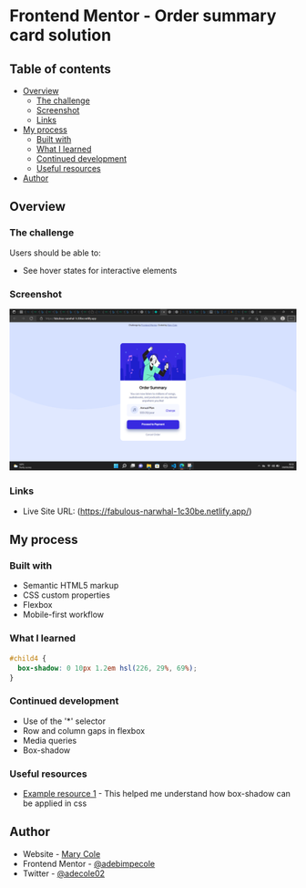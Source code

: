 # Frontend Mentor - Order summary card solution

## Table of contents

- [Overview](#overview)
  - [The challenge](#the-challenge)
  - [Screenshot](#screenshot)
  - [Links](#links)
- [My process](#my-process)
  - [Built with](#built-with)
  - [What I learned](#what-i-learned)
  - [Continued development](#continued-development)
  - [Useful resources](#useful-resources)
- [Author](#author)

## Overview

### The challenge

Users should be able to:

- See hover states for interactive elements

### Screenshot

![](myimage/screenshot.png)

### Links

- Live Site URL: (https://fabulous-narwhal-1c30be.netlify.app/)


## My process

### Built with

- Semantic HTML5 markup
- CSS custom properties
- Flexbox
- Mobile-first workflow

### What I learned

```css
#child4 {
  box-shadow: 0 10px 1.2em hsl(226, 29%, 69%); 
}
```
### Continued development

- Use of the '*' selector
- Row and column gaps in flexbox
- Media queries
- Box-shadow

### Useful resources

- [Example resource 1](https://www.w3schools.com/css/css3_shadows_box.asp#) - This helped me understand how box-shadow can be applied in css


## Author

- Website - [Mary Cole](https://fabulous-narwhal-1c30be.netlify.app/)
- Frontend Mentor - [@adebimpecole](https://www.frontendmentor.io/profile/adebimpecole)
- Twitter - [@adecole02](https://twitter.com/adecole02)